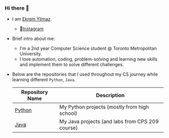 ### Hi there 👋

- I am [Ekrem Yilmaz](https://www.linkedin.com/in/ekrem-yilmaz-110940219/).
  * 📸[Instagram](https://www.instagram.com/by_aekrem/)

- Brief intro about me:
  * I'm a 2nd year Computer Science student @ Toronto Metropolitan University.
  * I love automation, coding, problem-solving and learning new skills and implement them to solve different challenges.
    
- Below are the repositories that I used throughout my CS journey while learning different `Python`, `Java`.

  | Repository Name | Description  |
  | ------ | ------ |
  | [Python](https://github.com/arifekrem/Python) | My Python projects (mostly from high school) |
  | [Java](https://github.com/arifekrem/Java) | My Java projects (and labs from CPS 209 course) |
 
